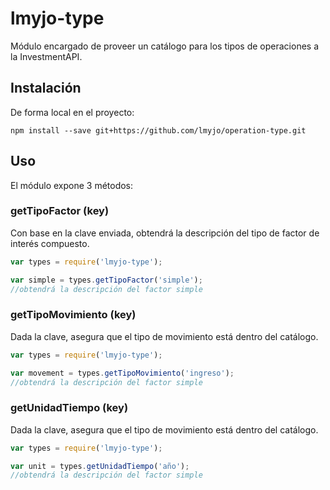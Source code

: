 lmyjo-type
=============

Módulo encargado de proveer un catálogo para los tipos de operaciones a
la InvestmentAPI.


Instalación
----
De forma local en el proyecto:

`npm install --save git+https://github.com/lmyjo/operation-type.git`

Uso
----
El módulo expone 3 métodos:

### getTipoFactor (key)

Con base en la clave enviada, obtendrá la descripción del tipo de factor de interés compuesto.

```js
var types = require('lmyjo-type');

var simple = types.getTipoFactor('simple');
//obtendrá la descripción del factor simple
```

### getTipoMovimiento (key)

Dada la clave, asegura que el tipo de movimiento está dentro del catálogo.

```js
var types = require('lmyjo-type');

var movement = types.getTipoMovimiento('ingreso');
//obtendrá la descripción del factor simple
```
### getUnidadTiempo (key)

Dada la clave, asegura que el tipo de movimiento está dentro del catálogo.

```js
var types = require('lmyjo-type');

var unit = types.getUnidadTiempo('año');
//obtendrá la descripción del factor simple
```
